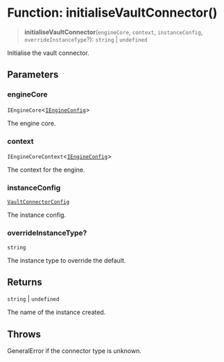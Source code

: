 # Function: initialiseVaultConnector()

> **initialiseVaultConnector**(`engineCore`, `context`, `instanceConfig`, `overrideInstanceType`?): `string` \| `undefined`

Initialise the vault connector.

## Parameters

### engineCore

`IEngineCore`\<[`IEngineConfig`](../interfaces/IEngineConfig.md)\>

The engine core.

### context

`IEngineCoreContext`\<[`IEngineConfig`](../interfaces/IEngineConfig.md)\>

The context for the engine.

### instanceConfig

[`VaultConnectorConfig`](../type-aliases/VaultConnectorConfig.md)

The instance config.

### overrideInstanceType?

`string`

The instance type to override the default.

## Returns

`string` \| `undefined`

The name of the instance created.

## Throws

GeneralError if the connector type is unknown.
